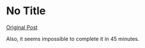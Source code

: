 # No Title

[Original Post](https://discourse.onlinedegree.iitm.ac.in/t/168458/2)

<p>Also, it seems impossible to complete it in 45 minutes.</p>